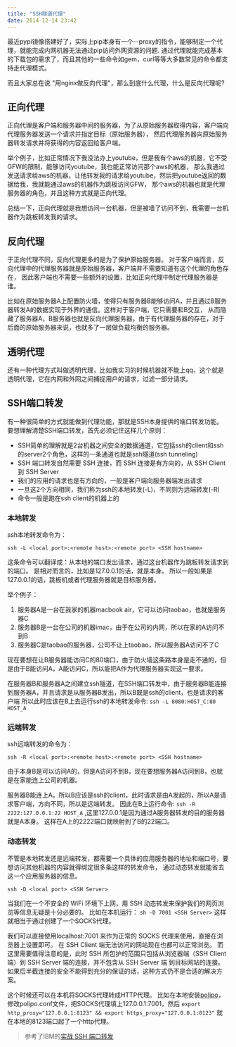 ```yaml
---
title: "SSH隧道代理"
date: 2014-12-14 23:42
---
```


最近pypi镜像搭建好了，实际上pip本身有一个--proxy的指令，能够制定一个代理，就能完成内网机器无法通过pip访问外网资源的问题.
通过代理就能完成基本的下载包的需求了，而且其他的一些命令如gem，curl等等大多数常见的命令都支持走代理模式。

而且大家总在说 "用nginx做反向代理"，那么到底什么代理，什么是反向代理呢?

## 正向代理

正向代理是客户端和服务器中间的服务器，为了从原始服务器取得内容，客户端向代理服务器发送一个请求并指定目标（原始服务器），
然后代理服务器向原始服务器转发请求并将获得的内容返回给客户端。

举个例子，比如正常情况下我没法办上youtube，但是我有个aws的机器，它不受GFW的限制，能够访问youtube，我也能正常访问那个aws的机器，
那么我通过发送请求给aws的机器，让他转发我的请求给youtube，然后把youtube返回的数据给我，我就能通过aws的机器作为跳板访问GFW，
那个aws的机器也就是代理服务器的角色，并且这种方式就是正向代理。

总结一下，正向代理就是我想访问一台机器，但是被墙了访问不到，我需要一台机器作为跳板转发我的请求。

## 反向代理

于正向代理不同，反向代理更多的是为了保护原始服务器。
对于客户端而言，反向代理中的代理服务器就是原始服务器，客户端并不需要知道有这个代理的角色存在，
因此客户端也不需要一些额外的设置，比如正向代理中制定代理服务器是谁。

比如在原始服务器A上配置防火墙，使得只有服务器B能够访问A，并且通过B服务器转发A的数据实现于外界的通信。这样对于客户端，它只需要和B交互，
从而隐藏了服务器A，B服务器也就是反向代理服务器。由于有代理服务器的存在，对于后面的原始服务器来说，也就多了一层做负载均衡的服务器。

## 透明代理

还有一种代理方式叫做透明代理，比如我实习的时候机器就不能上qq，这个就是透明代理，它在内网和外网之间捕捉用户的请求，过滤一部分请求。

## SSH端口转发

有一种很简单的方式就能做到代理功能，那就是SSH本身提供的端口转发功能。
要想理解清楚SSH端口转发，首先必须记住这样几个原则：

* SSH简单的理解就是2台机器之间安全的数据通道，它包括ssh的client和ssh的server2个角色，这样的一条通道也就是ssh隧道(ssh tunneling)
* SSH 端口转发自然需要 SSH 连接，而 SSH 连接是有方向的，从 SSH Client 到 SSH Server
* 我们的应用的请求也是有方向的，一般是客户端向服务器端发出请求
* 一旦这2个方向相同，我们称为ssh的本地转发(-L)，不同则为远端转发(-R)
* 命令一般是跑在ssh client的机器上的

### 本地转发

ssh本地转发命令为：

    ssh -L <local port>:<remote host>:<remote port> <SSH hostname>

这条命令可以翻译成：从本地的<local port>端口发出请求，通过<SSH hostname>这台机器作为跳板转发请求到<remote host>的<remote port>端口。
<remote host>是相对<SSH hostname>而言的，比如<remote host>是127.0.0.1的话，就是<SSH hostname>本身。
所以一般如果<remote host>是127.0.0.1的话，跳板机或者代理服务器就是目标服务器。

举个例子：

1. 服务器A是一台在我家的机器macbook air，它可以访问taobao，也就是服务器C
2. 服务器B是一台在公司的机器imac，由于在公司的内网，所以在家的A访问不到B
3. 服务器C是taobao的服务器，公司不让上taobao，所以服务器A访问不了C

现在要想在让B服务器能访问C的80端口，由于防火墙这条路本身是走不通的，但是由于B能访问A，A能访问C，所以能把A作为代理服务器实现这一要求。

在服务器B和服务器A之间建立ssh隧道，在SSH端口转发中，由于服务器B能连接到服务器A，并且请求是从服务器B发出，所以B既是ssh的client，也是请求的客户端
所以此时应该在B上去运行ssh的本地转发命令: `ssh -L 8080:HOST_C:80 HOST_A`

### 远端转发

ssh远端转发的命令为：

    ssh -R <local port>:<remote host>:<remote port> <SSH hostname>

由于本身B是可以访问A的，但是A访问不到B，现在要想服务器A访问到B，也就是在家能连上公司的机器。

服务器B能连上A，所以B应该是ssh的client，此时请求是由A发起的，所以A是请求客户端，方向不同，所以是远端转发。
因此在B上运行命令: `ssh -R 2222:127.0.0.1:22 HOST_A` ,这里127.0.0.1是因为通过A服务器转发的目的服务器就是A本身。
这样在A上的2222端口就映射到了B的22端口。

### 动态转发

不管是本地转发还是远端转发，都需要一个具体的应用服务器的地址和端口号，要想访问其他机器的内容就得绑定很多条这样的转发命令，
通过动态转发就能省去这一个应用服务器的信息。

    ssh -D <local port> <SSH Server>

当我们在一个不安全的 WiFi 环境下上网，用 SSH 动态转发来保护我们的网页浏览等信息无疑是十分必要的。
比如在本机运行： `sh -D 7001 <SSH Server>` 这样就相当于通过<SSH Server>创建了一个SOCKS代理。

我们可以直接使用localhost:7001 来作为正常的 SOCKS 代理来使用，直接在浏览器上设置即可。
在 SSH Client 端无法访问的网站现在也都可以正常浏览。
而这里需要值得注意的是，此时 SSH 所包护的范围只包括从浏览器端（SSH Client 端）到 SSH Server 端的连接，并不包含从 SSH Server 端 到目标网站的连接。
如果后半截连接的安全不能得到充分的保证的话，这种方式仍不是合适的解决方案。

这个时候还可以在本机将SOCKS代理转成HTTP代理。
比如在本地安装[polipo](http://www.pps.univ-paris-diderot.fr/~jch/software/polipo/)，修改polipo.conf文件，把SOCKS代理填上127.0.0.1:7001，然后 `export http_proxy="127.0.0.1:8123" && export https_proxy="127.0.0.1:8123"` 就在本地的8123端口起了一个http代理。

> 参考了IBM的[实战 SSH 端口转发](https://www.ibm.com/developerworks/cn/linux/l-cn-sshforward/)
